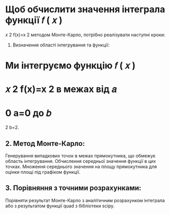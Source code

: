 
Щоб обчислити значення інтеграла функції 
𝑓
(
𝑥
)
=
𝑥
2
f(x)=x 
2
  методом Монте-Карло, потрібно реалізувати наступні кроки:

1. Визначення області інтегрування та функції:

Ми інтегруємо функцію 
𝑓
(
𝑥
)
=
𝑥
2
f(x)=x 
2
  в межах від 
𝑎
=
0
a=0 до 
𝑏
=
2
b=2.
## 2. Метод Монте-Карло:

Генерування випадкових точок в межах прямокутника, що обмежує область інтегрування.
Обчислення середньої значення функції в цих точках.
Множення середнього значення на площу прямокутника для оцінки площі під графіком функції.
## 3. Порівняння з точними розрахунками:
Порівняти результат Монте-Карло з аналітичним розрахунком інтеграла або з результатом функції quad з бібліотеки scipy.
